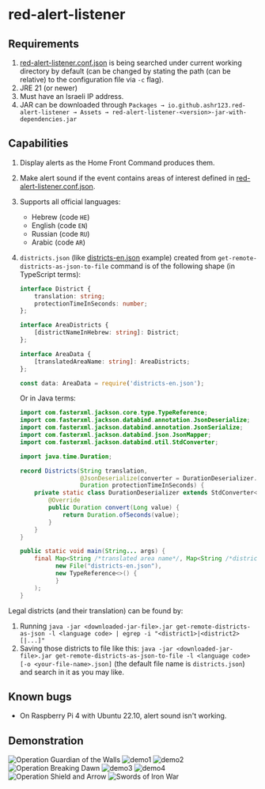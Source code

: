 # red-alert-listener

## Requirements

1. [red-alert-listener.conf.json](red-alert-listener.conf.json) is being searched under current working directory by default (can be changed by stating the path (can be relative) to the configuration file via `-c` flag).
2. JRE 21 (or newer)
3. Must have an Israeli IP address.
4. JAR can be downloaded through `Packages → io.github.ashr123.red-alert-listener → Assets → red-alert-listener-<version>-jar-with-dependencies.jar`

## Capabilities

1. Display alerts as the Home Front Command produces them.
2. Make alert sound if the event contains areas of interest defined in [red-alert-listener.conf.json](red-alert-listener.conf.json).
3. Supports all official languages:
	- Hebrew (code `HE`)
	- English (code `EN`)
	- Russian (code `RU`)
	- Arabic (code `AR`)
4. `districts.json` (like [districts-en.json](districts-en.json "districts") example) created from `get-remote-districts-as-json-to-file` command is of the following shape (in TypeScript terms):
   ```ts
   interface District {
       translation: string;
       protectionTimeInSeconds: number;
   };

   interface AreaDistricts {
       [districtNameInHebrew: string]: District;
   };

   interface AreaData {
       [translatedAreaName: string]: AreaDistricts;
   };

   const data: AreaData = require('districts-en.json');
   ```
   
   Or in Java terms:
   ```java
   import com.fasterxml.jackson.core.type.TypeReference;
   import com.fasterxml.jackson.databind.annotation.JsonDeserialize;
   import com.fasterxml.jackson.databind.annotation.JsonSerialize;
   import com.fasterxml.jackson.databind.json.JsonMapper;
   import com.fasterxml.jackson.databind.util.StdConverter;

   import java.time.Duration;

   record Districts(String translation,
                    @JsonDeserialize(converter = DurationDeserializer.class)
                    Duration protectionTimeInSeconds) { 
       private static class DurationDeserializer extends StdConverter<Long, Duration> { 
           @Override
           public Duration convert(Long value) {
               return Duration.ofSeconds(value);
           }
       }
   }

   public static void main(String... args) {
       final Map<String /*translated area name*/, Map<String /*district name in Hebrew*/, District>> data = new JsonMapper().readValue(
             new File("districts-en.json"),
             new TypeReference<>() {
             }
       );
   }
   ```

[comment]: <> (   Got it by running the following code on the DevTools console window on chrome)

[comment]: <> (   ```javascript)

[comment]: <> (   console.log&#40;JSON.stringify&#40;districts.reduce&#40;&#40;result, {label_he, label}&#41; => &#40;result[label_he] = label, result&#41;, {}&#41;&#41;&#41;)

[comment]: <> (   ```)

Legal districts (and their translation) can be found by:

1. Running `java -jar <downloaded-jar-file>.jar get-remote-districts-as-json -l <language code> | egrep -i "<district1>|<district2>[|...]"`
2. Saving those districts to file like
   this: `java -jar <downloaded-jar-file>.jar get-remote-districts-as-json-to-file -l <language code> [-o <your-file-name>.json]`
   (the default file name is `districts.json`) and search in it as you may like.

## Known bugs

- On Raspberry Pi 4 with Ubuntu 22.10, alert sound isn't working.

## Demonstration

![Operation Guardian of the Walls](pic.png "Operation Guardian of the Walls")
![demo1](pic2.png "Demo")
![demo2](pic3.png "Demo")
![Operation Breaking Dawn](pic4.png "Operation Breaking Dawn")
![demo3](pic5.png "Demo")
![demo4](pic6.png "Demo")
![Operation Shield and Arrow](pic7.png "Operation Shield and Arrow")
![Swords of Iron War](pic8.png "Swords of Iron War")
